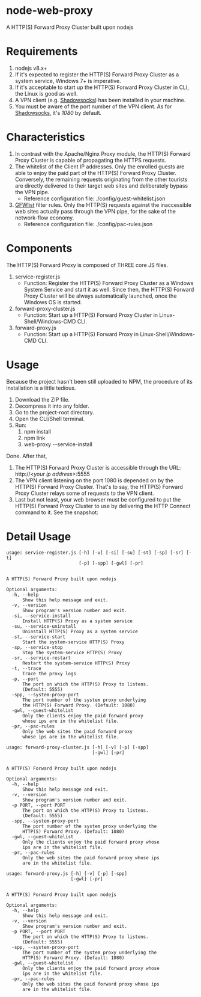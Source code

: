 # node-web-proxy
A HTTP(S) Forward Proxy Cluster built upon nodejs
<!-- # Motivation
不知作为过客的你，是否正在被困扰于与我相同的付费VPN问题？

> 购买了一款3G流量的**单连接**VPN服务。但是，一方面，贪婪地期望：自己的手机、平板电脑、Linux开发机、甚至老爸的台机都能*同时*享受VPN服务；另一方面，又对 **多连接**VPN服务的 翻番价格 与 流量浪费 心有不干。

甚至，即使作为一家新兴科技公司的老板，为了让自己的软件开发者能够使用Google更快地搜索到最匹配的技术资源，你又是否舍得按人头给每一位开发者分别购买VPN连接呢？如果一款《个人版 单连接 VPN付费服务》能够在公司内由多位员工共享使用，那企不是完美了？

此外，因为我们既不在YouTube上看视频，也不向Google Drive上传或下载大文件，相反，每天仅只刷刷技术文章的网页（还得减去 读技术文章与查字典的时间），一家创业公司，一个月下来，才能使用几个G的流量呀！

所以，这个开源项目应运而生，瞬间将一款**单连接**VPN付费服务 变成 一款 **多连接**VPN服务。 -->
# Requirements
1. nodejs v8.x+
1. If it's expected to register the HTTP(S) Forward Proxy Cluster as a system service, Windows 7+ is imperative.
1. If it's acceptable to start up the HTTP(S) Forward Proxy Cluster in CLI, the Linux is good as well.
1. A VPN client (e.g. [Shadowsocks](https://github.com/shadowsocks/shadowsocks-windows)) has been installed in your machine.
1. You must be aware of the port number of the VPN client. As for [Shadowsocks](https://github.com/shadowsocks/shadowsocks-windows), it's *1080* by default.

# Characteristics
1. In contrast with the Apache/Nginx Proxy module, the HTTP(S) Forward Proxy Cluster is capable of propagating the HTTPS requests.
1. The whitelist of the Client IP addresses. Only the enrolled guests are able to enjoy the paid part of the HTTP(S) Forward Proxy Cluster. Conversely, the remaining requests originating from the other tourists are directly delivered to their target web sites and deliberately bypass the VPN pipe.
    * Reference configuration file: ./config/guest-whitelist.json
1. [GFWlist](https://adblockplus.org/en/filter-cheatsheet) filter rules. Only the HTTP(S) requests against the inaccessible web sites actually pass through the VPN pipe, for the sake of the network-flow economy.
    * Reference configuration file: ./config/pac-rules.json

# Components
The HTTP(S) Forward Proxy is composed of THREE core JS files.
1. service-register.js
    * Function: Register the HTTP(S) Forward Proxy Cluster as a Windows System Service and start it as well. Since then, the HTTP(S) Forward Proxy Cluster will be always automatically launched, once the Windows OS is started.
1. forward-proxy-cluster.js
    * Function: Start up a HTTP(S) Forward Proxy Cluster in Linux-Shell/Windows-CMD CLI.
1. forward-proxy.js
    * Function: Start up a HTTP(S) Forward Proxy in Linux-Shell/Windows-CMD CLI.

# Usage
Because the project hasn't been still uploaded to NPM, the procedure of its installation is a little tedious.

1. Download the ZIP file.
1. Decompress it into any folder.
1. Go to the project-root directory.
1. Open the CLI/Shell terminal.
1. Run:
    1. npm install
    1. npm link
    1. web-proxy --service-install

Done. After that,
1. The HTTP(S) Forward Proxy Cluster is accessible through the URL: http://<*your ip address*>:5555
1. The VPN client listening on the port 1080 is depended on by the HTTP(S) Forward Proxy Cluster. That's to say, the HTTP(S) Forward Proxy Cluster relays some of requests to the VPN client.
1. Last but not least, your web browser must be configured to put the HTTP(S) Forward Proxy Cluster to use by delivering the HTTP Connect command to it. See the snapshot:
<!--
    ![](./docs/assets/images/instructions1.png) -->
# Detail Usage
```
usage: service-register.js [-h] [-v] [-si] [-su] [-st] [-sp] [-sr] [-t]
                           [-p] [-spp] [-gwl] [-pr]


A HTTP(S) Forward Proxy built upon nodejs

Optional arguments:
  -h, --help
      Show this help message and exit.
  -v, --version
      Show program's version number and exit.
  -si, --service-install
      Install HTTP(S) Proxy as a system service
  -su, --service-uninstall
      Uninstall HTTP(S) Proxy as a system service
  -st, --service-start
      Start the system-service HTTP(S) Proxy
  -sp, --service-stop
      Stop the system-service HTTP(S) Proxy
  -sr, --service-restart
      Restart the system-service HTTP(S) Proxy
  -t, --trace
      Trace the proxy logs
  -p, --port
      The port on which the HTTP(S) Proxy to listens.
      (Default: 5555)
  -spp, --system-proxy-port
      The port number of the system proxy underlying
      the HTTP(S) Forward Proxy. (Default: 1080)
  -gwl, --guest-whitelist
      Only the clients enjoy the paid forward proxy
      whose ips are in the whitelist file.
  -pr, --pac-rules
      Only the web sites the paid forward proxy
      whose ips are in the whitelist file.
```

```
usage: forward-proxy-cluster.js [-h] [-v] [-p] [-spp]
                                [-gwl] [-pr]


A HTTP(S) Forward Proxy built upon nodejs

Optional arguments:
  -h, --help
      Show this help message and exit.
  -v, --version
      Show program's version number and exit.
  -p PORT, --port PORT
      The port on which the HTTP(S) Proxy to listens.
      (Default: 5555)
  -spp, --system-proxy-port
      The port number of the system proxy underlying the
      HTTP(S) Forward Proxy. (Default: 1080)
  -gwl, --guest-whitelist
      Only the clients enjoy the paid forward proxy whose
      ips are in the whitelist file.
  -pr, --pac-rules
      Only the web sites the paid forward proxy whose ips
      are in the whitelist file.
```

```
usage: forward-proxy.js [-h] [-v] [-p] [-spp]
                        [-gwl] [-pr]


A HTTP(S) Forward Proxy built upon nodejs

Optional arguments:
  -h, --help
      Show this help message and exit.
  -v, --version
      Show program's version number and exit.
  -p PORT, --port PORT
      The port on which the HTTP(S) Proxy to listens.
      (Default: 5555)
  -spp, --system-proxy-port
      The port number of the system proxy underlying the
      HTTP(S) Forward Proxy. (Default: 1080)
  -gwl, --guest-whitelist
      Only the clients enjoy the paid forward proxy whose
      ips are in the whitelist file.
  -pr, --pac-rules
      Only the web sites the paid forward proxy whose ips
      are in the whitelist file.
```